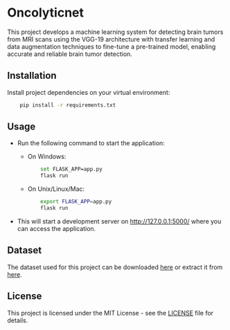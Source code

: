# Oncolyticnet

This project develops a machine learning system for detecting brain tumors from MRI scans using the VGG-19 architecture with transfer learning and data augmentation techniques to fine-tune a pre-trained model, enabling accurate and reliable brain tumor detection.

## Installation

Install project dependencies on your virtual environment:

```sh
    pip install -r requirements.txt
```

## Usage

- Run the following command to start the application:

  - On Windows:

    ```sh
        set FLASK_APP=app.py
        flask run
    ```

  - On Unix/Linux/Mac:

    ```sh
        export FLASK_APP=app.py
        flask run
    ```

- This will start a development server on http://127.0.0.1:5000/ where you can access the application.

## Dataset

The dataset used for this project can be downloaded [here](https://www.kaggle.com/datasets/navoneel/brain-mri-images-for-brain-tumor-detection) or extract it from [here](dataset.zip).

## License

This project is licensed under the MIT License - see the [LICENSE](LICENSE) file for details.
